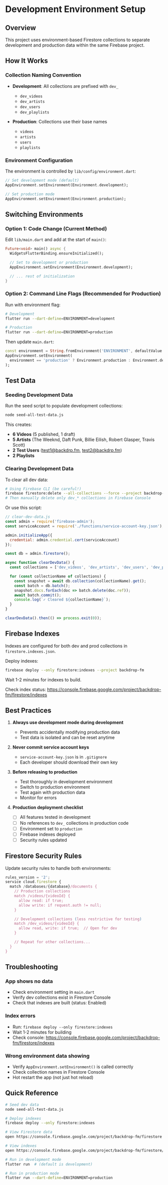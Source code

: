 # Development Environment Setup

## Overview

This project uses environment-based Firestore collections to separate development and production data within the same Firebase project.

## How It Works

### Collection Naming Convention
- **Development**: All collections are prefixed with `dev_`
  - `dev_videos`
  - `dev_artists`
  - `dev_users`
  - `dev_playlists`

- **Production**: Collections use their base names
  - `videos`
  - `artists`
  - `users`
  - `playlists`

### Environment Configuration

The environment is controlled by `lib/config/environment.dart`:

```dart
// Set development mode (default)
AppEnvironment.setEnvironment(Environment.development);

// Set production mode
AppEnvironment.setEnvironment(Environment.production);
```

## Switching Environments

### Option 1: Code Change (Current Method)
Edit `lib/main.dart` and add at the start of `main()`:

```dart
Future<void> main() async {
  WidgetsFlutterBinding.ensureInitialized();

  // Set to development or production
  AppEnvironment.setEnvironment(Environment.development);

  // ... rest of initialization
}
```

### Option 2: Command Line Flags (Recommended for Production)
Run with environment flag:
```bash
# Development
flutter run --dart-define=ENVIRONMENT=development

# Production
flutter run --dart-define=ENVIRONMENT=production
```

Then update `main.dart`:
```dart
const environment = String.fromEnvironment('ENVIRONMENT', defaultValue: 'development');
AppEnvironment.setEnvironment(
  environment == 'production' ? Environment.production : Environment.development
);
```

## Test Data

### Seeding Development Data

Run the seed script to populate development collections:

```bash
node seed-all-test-data.js
```

This creates:
- **6 Videos** (5 published, 1 draft)
- **5 Artists** (The Weeknd, Daft Punk, Billie Eilish, Robert Glasper, Travis Scott)
- **2 Test Users** (test1@backdrp.fm, test2@backdrp.fm)
- **2 Playlists**

### Clearing Development Data

To clear all dev data:
```bash
# Using Firebase CLI (be careful!)
firebase firestore:delete --all-collections --force --project backdrop-fm
# Then manually delete only dev_* collections in Firebase Console
```

Or use this script:
```javascript
// clear-dev-data.js
const admin = require('firebase-admin');
const serviceAccount = require('./functions/service-account-key.json');

admin.initializeApp({
  credential: admin.credential.cert(serviceAccount)
});

const db = admin.firestore();

async function clearDevData() {
  const collections = ['dev_videos', 'dev_artists', 'dev_users', 'dev_playlists'];

  for (const collectionName of collections) {
    const snapshot = await db.collection(collectionName).get();
    const batch = db.batch();
    snapshot.docs.forEach(doc => batch.delete(doc.ref));
    await batch.commit();
    console.log(`✓ Cleared ${collectionName}`);
  }
}

clearDevData().then(() => process.exit(0));
```

## Firebase Indexes

Indexes are configured for both dev and prod collections in `firestore.indexes.json`.

Deploy indexes:
```bash
firebase deploy --only firestore:indexes --project backdrop-fm
```

Wait 1-2 minutes for indexes to build.

Check index status:
https://console.firebase.google.com/project/backdrop-fm/firestore/indexes

## Best Practices

1. **Always use development mode during development**
   - Prevents accidentally modifying production data
   - Test data is isolated and can be reset anytime

2. **Never commit service account keys**
   - `service-account-key.json` is in `.gitignore`
   - Each developer should download their own key

3. **Before releasing to production**
   - Test thoroughly in development environment
   - Switch to production environment
   - Test again with production data
   - Monitor for errors

4. **Production deployment checklist**
   - [ ] All features tested in development
   - [ ] No references to `dev_` collections in production code
   - [ ] Environment set to `production`
   - [ ] Firebase indexes deployed
   - [ ] Security rules updated

## Firestore Security Rules

Update security rules to handle both environments:

```javascript
rules_version = '2';
service cloud.firestore {
  match /databases/{database}/documents {
    // Production collections
    match /videos/{videoId} {
      allow read: if true;
      allow write: if request.auth != null;
    }

    // Development collections (less restrictive for testing)
    match /dev_videos/{videoId} {
      allow read, write: if true;  // Open for dev
    }

    // Repeat for other collections...
  }
}
```

## Troubleshooting

### App shows no data
- Check environment setting in `main.dart`
- Verify dev collections exist in Firestore Console
- Check that indexes are built (status: Enabled)

### Index errors
- Run: `firebase deploy --only firestore:indexes`
- Wait 1-2 minutes for building
- Check console: https://console.firebase.google.com/project/backdrop-fm/firestore/indexes

### Wrong environment data showing
- Verify `AppEnvironment.setEnvironment()` is called correctly
- Check collection names in Firestore Console
- Hot restart the app (not just hot reload)

## Quick Reference

```bash
# Seed dev data
node seed-all-test-data.js

# Deploy indexes
firebase deploy --only firestore:indexes

# View Firestore data
open https://console.firebase.google.com/project/backdrop-fm/firestore

# View indexes
open https://console.firebase.google.com/project/backdrop-fm/firestore/indexes

# Run in development mode
flutter run  # (default is development)

# Run in production mode
flutter run --dart-define=ENVIRONMENT=production
```
